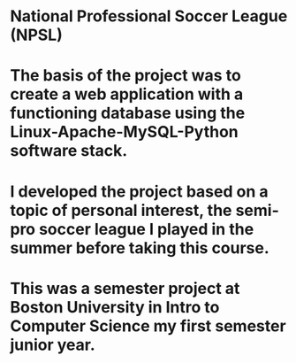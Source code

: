 # National Professional Soccer League (NPSL)
# The basis of the project was to create a web application with a functioning database using the Linux-Apache-MySQL-Python software stack. 
# I developed the project based on a topic of personal interest, the semi-pro soccer league I played in the summer before taking this course.
# This was a semester project at Boston University in Intro to Computer Science my first semester junior year. 
